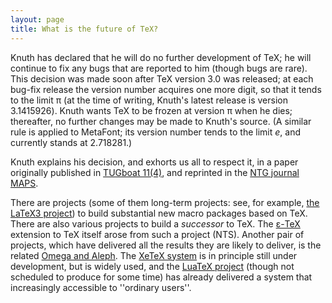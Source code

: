 ```yaml
---
layout: page
title: What is the future of TeX?
---
```


Knuth has declared that he will do no further development of TeX;
he will continue to fix any bugs that are reported to him (though
bugs are rare).  This decision was made soon after
TeX version&nbsp;3.0 was released; at each bug-fix release
the version number acquires one more digit, so that it tends to the
limit&nbsp;&pi; (at the time of writing, Knuth's latest release
is version 3.1415926).  Knuth wants TeX to be frozen at
version&nbsp;&pi; when he dies; thereafter, no further changes
may be made to Knuth's source.  (A similar rule is applied to MetaFont;
its version number tends to the limit&nbsp;_e_, and currently
stands at 2.718281.)

Knuth explains his decision, and exhorts us all to respect it, in a
paper originally published in 
[TUGboat 11(4)](http://tug.org/TUGboat/Articles/tb11-4/tb30knut.pdf),
and reprinted in the 
[NTG journal MAPS](http://www.ntg.nl/maps/pdf/5_34.pdf).

There are projects (some of them long-term
projects: see, for example,
[the LaTeX3 project](./FAQ-LaTeX3.html))
to build substantial new macro packages based on TeX.  There are
also various projects to build a _successor_ to TeX.  The
[&epsilon;-TeX](./FAQ-etex.html) extension to TeX itself arose from such a
project (NTS).  Another pair of projects, which have delivered
all the results they are likely to deliver, is the
related 
[Omega and Aleph](./FAQ-omegaleph.html).  The 
[XeTeX system](./FAQ-xetex.html) is in principle still under
development, but is widely used, and the 
[LuaTeX project](./FAQ-luatex.html) (though not scheduled to produce
for some time) has already delivered a system that increasingly
accessible to ''ordinary users''.

